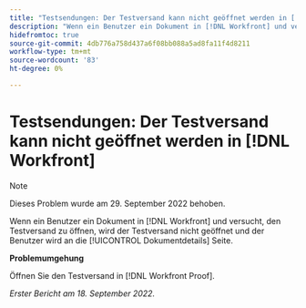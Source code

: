 ```yaml
---
title: "Testsendungen: Der Testversand kann nicht geöffnet werden in [!DNL Workfront]"
description: "Wenn ein Benutzer ein Dokument in [!DNL Workfront] und versucht, den Testversand zu öffnen, wird der Testversand nicht geöffnet und der Benutzer wird an die [!UICONTROL Dokumentdetails] Seite."
hidefromtoc: true
source-git-commit: 4db776a758d437a6f08bb088a5ad8fa11f4d8211
workflow-type: tm+mt
source-wordcount: '83'
ht-degree: 0%

---
```



# Testsendungen: Der Testversand kann nicht geöffnet werden in [!DNL Workfront]

>[!NOTE]
>
>Dieses Problem wurde am 29. September 2022 behoben.

<!--This article is linked from the WF TOC and the WFP TOC-->

Wenn ein Benutzer ein Dokument in [!DNL Workfront] und versucht, den Testversand zu öffnen, wird der Testversand nicht geöffnet und der Benutzer wird an die [!UICONTROL Dokumentdetails] Seite.

**Problemumgehung**

Öffnen Sie den Testversand in [!DNL Workfront Proof].

_Erster Bericht am 18. September 2022._

